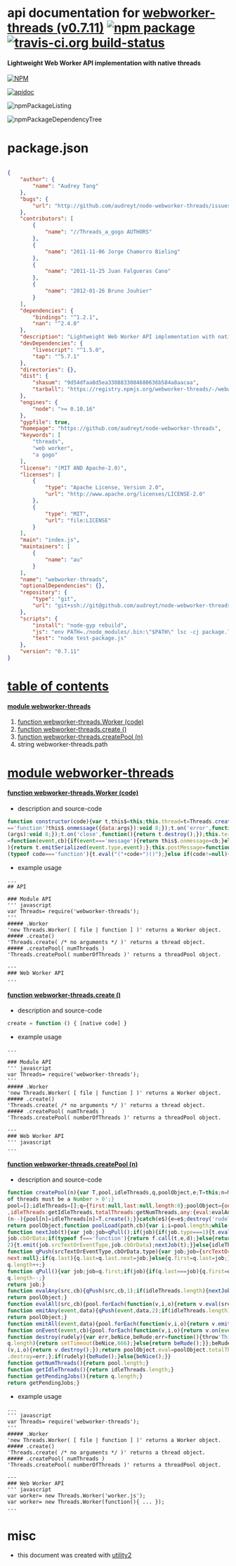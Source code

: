 # api documentation for  [webworker-threads (v0.7.11)](https://github.com/audreyt/node-webworker-threads)  [![npm package](https://img.shields.io/npm/v/npmdoc-webworker-threads.svg?style=flat-square)](https://www.npmjs.org/package/npmdoc-webworker-threads) [![travis-ci.org build-status](https://api.travis-ci.org/npmdoc/node-npmdoc-webworker-threads.svg)](https://travis-ci.org/npmdoc/node-npmdoc-webworker-threads)
#### Lightweight Web Worker API implementation with native threads

[![NPM](https://nodei.co/npm/webworker-threads.png?downloads=true&downloadRank=true&stars=true)](https://www.npmjs.com/package/webworker-threads)

[![apidoc](https://npmdoc.github.io/node-npmdoc-webworker-threads/build/screenCapture.buildCi.browser.apidoc.html.png)](https://npmdoc.github.io/node-npmdoc-webworker-threads/build/apidoc.html)

![npmPackageListing](https://npmdoc.github.io/node-npmdoc-webworker-threads/build/screenCapture.npmPackageListing.svg)

![npmPackageDependencyTree](https://npmdoc.github.io/node-npmdoc-webworker-threads/build/screenCapture.npmPackageDependencyTree.svg)



# package.json

```json

{
    "author": {
        "name": "Audrey Tang"
    },
    "bugs": {
        "url": "http://github.com/audreyt/node-webworker-threads/issues"
    },
    "contributors": [
        {
            "name": "//Threads_a_gogo AUTHORS"
        },
        {
            "name": "2011-11-06 Jorge Chamorro Bieling"
        },
        {
            "name": "2011-11-25 Juan Falgueras Cano"
        },
        {
            "name": "2012-01-26 Bruno Jouhier"
        }
    ],
    "dependencies": {
        "bindings": "^1.2.1",
        "nan": "^2.4.0"
    },
    "description": "Lightweight Web Worker API implementation with native threads",
    "devDependencies": {
        "livescript": "^1.5.0",
        "tap": "^5.7.1"
    },
    "directories": {},
    "dist": {
        "shasum": "9d54dfaa8d5ea3308833084680636b584a8aacaa",
        "tarball": "https://registry.npmjs.org/webworker-threads/-/webworker-threads-0.7.11.tgz"
    },
    "engines": {
        "node": ">= 0.10.16"
    },
    "gypfile": true,
    "homepage": "https://github.com/audreyt/node-webworker-threads",
    "keywords": [
        "threads",
        "web worker",
        "a gogo"
    ],
    "license": "(MIT AND Apache-2.0)",
    "licenses": [
        {
            "type": "Apache License, Version 2.0",
            "url": "http://www.apache.org/licenses/LICENSE-2.0"
        },
        {
            "type": "MIT",
            "url": "file:LICENSE"
        }
    ],
    "main": "index.js",
    "maintainers": [
        {
            "name": "au"
        }
    ],
    "name": "webworker-threads",
    "optionalDependencies": {},
    "repository": {
        "type": "git",
        "url": "git+ssh://git@github.com/audreyt/node-webworker-threads.git"
    },
    "scripts": {
        "install": "node-gyp rebuild",
        "js": "env PATH=./node_modules/.bin:\"$PATH\" lsc -cj package.ls;\ngcc deps/minifier/src/minify.c -o deps/minifier/bin/minify;\nenv PATH=./node_modules/.bin:\"$PATH\" lsc -cbp src/worker.ls                    > src/worker.js;\n./deps/minifier/bin/minify kWorker_js            < src/worker.js          > src/worker.js.c;\nenv PATH=./node_modules/.bin:\"$PATH\" lsc -cbp src/events.ls                    > src/events.js;\n./deps/minifier/bin/minify kEvents_js            < src/events.js          > src/events.js.c;\nenv PATH=./node_modules/.bin:\"$PATH\" lsc -cbp src/createPool.ls                > src/createPool.js;\n./deps/minifier/bin/minify kCreatePool_js        < src/createPool.js      > src/createPool.js.c;\nenv PATH=./node_modules/.bin:\"$PATH\" lsc -cbp src/thread_nextTick.ls           > src/thread_nextTick.js;\n./deps/minifier/bin/minify kThread_nextTick_js 1 < src/thread_nextTick.js > src/thread_nextTick.js.c;\nenv PATH=./node_modules/.bin:\"$PATH\" lsc -cbp src/load.ls                      > src/load.js;\n./deps/minifier/bin/minify kLoad_js 1 1          < src/load.js            > src/load.js.c;",
        "test": "node test-package.js"
    },
    "version": "0.7.11"
}
```



# <a name="apidoc.tableOfContents"></a>[table of contents](#apidoc.tableOfContents)

#### [module webworker-threads](#apidoc.module.webworker-threads)
1.  [function <span class="apidocSignatureSpan">webworker-threads.</span>Worker (code)](#apidoc.element.webworker-threads.Worker)
1.  [function <span class="apidocSignatureSpan">webworker-threads.</span>create ()](#apidoc.element.webworker-threads.create)
1.  [function <span class="apidocSignatureSpan">webworker-threads.</span>createPool (n)](#apidoc.element.webworker-threads.createPool)
1.  string <span class="apidocSignatureSpan">webworker-threads.</span>path



# <a name="apidoc.module.webworker-threads"></a>[module webworker-threads](#apidoc.module.webworker-threads)

#### <a name="apidoc.element.webworker-threads.Worker"></a>[function <span class="apidocSignatureSpan">webworker-threads.</span>Worker (code)](#apidoc.element.webworker-threads.Worker)
- description and source-code
```javascript
function constructor(code){var t,this$=this;this.thread=t=Threads.create();t.on('message',function(args){return typeof this$.onmessage
=='function'?this$.onmessage({data:args}):void 8;});t.on('error',function(args){return typeof this$.onerror=='function'?this$.onerror
(args):void 8;});t.on('close',function(){return t.destroy();});this.terminate=function(){return t.destroy();};this.addEventListener
=function(event,cb){if(event==='message'){return this$.onmessage=cb;}else{return t.on(event,cb);}};this.dispatchEvent=function(event
){return t.emitSerialized(event.type,event);};this.postMessage=function(data){return t.emitSerialized('message',{data:data});};if
(typeof code==='function'){t.eval("("+code+")()");}else if(code!=null){t.load(code);}}
```
- example usage
```shell
...
## API

### Module API
''' javascript
var Threads= require('webworker-threads');
'''
##### .Worker
'new Threads.Worker( [ file | function ] )' returns a Worker object.
##### .create()
'Threads.create( /* no arguments */ )' returns a thread object.
##### .createPool( numThreads )
'Threads.createPool( numberOfThreads )' returns a threadPool object.

---
### Web Worker API
...
```

#### <a name="apidoc.element.webworker-threads.create"></a>[function <span class="apidocSignatureSpan">webworker-threads.</span>create ()](#apidoc.element.webworker-threads.create)
- description and source-code
```javascript
create = function () { [native code] }
```
- example usage
```shell
...

### Module API
''' javascript
var Threads= require('webworker-threads');
'''
##### .Worker
'new Threads.Worker( [ file | function ] )' returns a Worker object.
##### .create()
'Threads.create( /* no arguments */ )' returns a thread object.
##### .createPool( numThreads )
'Threads.createPool( numberOfThreads )' returns a threadPool object.

---
### Web Worker API
''' javascript
...
```

#### <a name="apidoc.element.webworker-threads.createPool"></a>[function <span class="apidocSignatureSpan">webworker-threads.</span>createPool (n)](#apidoc.element.webworker-threads.createPool)
- description and source-code
```javascript
function createPool(n){var T,pool,idleThreads,q,poolObject,e;T=this;n=Math.floor(n);if(!(n>0)){throw'.createPool( num ): number
of threads must be a Number > 0';}
pool=[];idleThreads=[];q={first:null,last:null,length:0};poolObject={on:onEvent,load:poolLoad,destroy:destroy,pendingJobs:getPendingJobs
,idleThreads:getIdleThreads,totalThreads:getNumThreads,any:{eval:evalAny,emit:emitAny},all:{eval:evalAll,emit:emitAll}};try{while
(n--){pool[n]=idleThreads[n]=T.create();}}catch(e$){e=e$;destroy('rudely');throw e;}
return poolObject;function poolLoad(path,cb){var i;i=pool.length;while(i--){pool[i].load(path,cb);}}
function nextJob(t){var job;job=qPull();if(job){if(job.type===1){t.eval(job.srcTextOrEventType,function(e,d){var f;nextJob(t);f=
job.cbOrData;if(typeof f==='function'){return f.call(t,e,d);}else{return t.emit(job.srcTextOrEventType,f);}});}else if(job.type===
2){t.emit(job.srcTextOrEventType,job.cbOrData);nextJob(t);}}else{idleThreads.push(t);}}
function qPush(srcTextOrEventType,cbOrData,type){var job;job={srcTextOrEventType:srcTextOrEventType,cbOrData:cbOrData,type:type,
next:null};if(q.last){q.last=q.last.next=job;}else{q.first=q.last=job;}
q.length++;}
function qPull(){var job;job=q.first;if(job){if(q.last===job){q.first=q.last=null;}else{q.first=job.next;}
q.length--;}
return job;}
function evalAny(src,cb){qPush(src,cb,1);if(idleThreads.length){nextJob(idleThreads.pop());}
return poolObject;}
function evalAll(src,cb){pool.forEach(function(v,i,o){return v.eval(src,cb);});return poolObject;}
function emitAny(event,data){qPush(event,data,2);if(idleThreads.length){nextJob(idleThreads.pop());}
return poolObject;}
function emitAll(event,data){pool.forEach(function(v,i,o){return v.emit(event,data);});return poolObject;}
function onEvent(event,cb){pool.forEach(function(v,i,o){return v.on(event,cb);});return this;}
function destroy(rudely){var err,beNice,beRude;err=function(){throw'This thread pool has been destroyed';};beNice=function(){if(
q.length){return setTimeout(beNice,666);}else{return beRude();}};beRude=function(){q.length=0;q.first=null;pool.forEach(function
(v,i,o){return v.destroy();});return poolObject.eval=poolObject.totalThreads=poolObject.idleThreads=poolObject.pendingJobs=poolObject
.destroy=err;};if(rudely){beRude();}else{beNice();}}
function getNumThreads(){return pool.length;}
function getIdleThreads(){return idleThreads.length;}
function getPendingJobs(){return q.length;}
return getPendingJobs;}
```
- example usage
```shell
...
''' javascript
var Threads= require('webworker-threads');
'''
##### .Worker
'new Threads.Worker( [ file | function ] )' returns a Worker object.
##### .create()
'Threads.create( /* no arguments */ )' returns a thread object.
##### .createPool( numThreads )
'Threads.createPool( numberOfThreads )' returns a threadPool object.

---
### Web Worker API
''' javascript
var worker= new Threads.Worker('worker.js');
var worker= new Threads.Worker(function(){ ... });
...
```



# misc
- this document was created with [utility2](https://github.com/kaizhu256/node-utility2)
